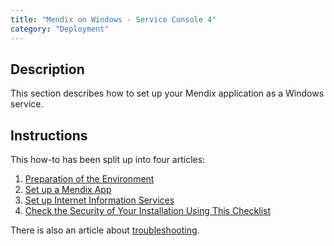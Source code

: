 ```yaml
---
title: "Mendix on Windows - Service Console 4"
category: "Deployment"
---
```


## Description

This section describes how to set up your Mendix application as a Windows service.

## Instructions

This how-to has been split up into four articles:

1.  [Preparation of the Environment](preparation-of-the-environment)
2.  [Set up a Mendix App](set-up-a-mendix-app)
3.  [Set up Internet Information Services](set-up-internet-information-services)
4.  [Check the Security of Your Installation Using This Checklist](security-checklist-for-your-on-premise-installation)

There is also an article about [troubleshooting](troubleshooting).
